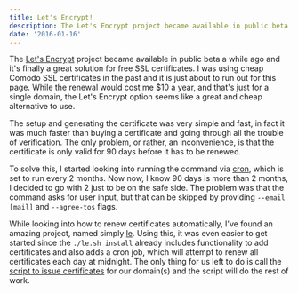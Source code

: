 ```yaml
---
title: Let's Encrypt!
description: The Let's Encrypt project became available in public beta a while ago and it’s finally a great solution for free SSL certificates.
date: '2016-01-16'
---
```


The [Let's Encrypt](https://github.com/letsencrypt/letsencrypt) project became available in public beta a while ago and it's finally a great solution for free SSL certificates. I was using cheap Comodo SSL certificates in the past and it is just about to run out for this page. While the renewal would cost me \$10 a year, and that's just for a single domain, the Let's Encrypt option seems like a great and cheap alternative to use.

The setup and generating the certificate was very simple and fast, in fact it was much faster than buying a certificate and going through all the trouble of verification. The only problem, or rather, an inconvenience, is that the certificate is only valid for 90 days before it has to be renewed.

To solve this, I started looking into running the command via [cron](https://en.wikipedia.org/wiki/Cron), which is set to run every 2 months. Now now, I know 90 days is more than 2 months, I decided to go with 2 just to be on the safe side. The problem was that the command asks for user input, but that can be skipped by providing `--email [mail]` and `--agree-tos` flags.

While looking into how to renew certificates automatically, I've found an amazing project, named simply [le](https://github.com/Neilpang/le). Using this, it was even easier to get started since the `./le.sh install` already includes functionality to add certificates and also adds a cron job, which will attempt to renew all certificates each day at midnight. The only thing for us left to do is call the [script to issue certificates](https://github.com/Neilpang/le#just-issue-a-cert) for our domain(s) and the script will do the rest of work.
